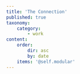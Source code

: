 ```yaml
---
title: 'The Connection'
published: true
taxonomy:
    category:
        - work
content:
    order:
        dir: asc
        by: date
    items: '@self.modular'
---
```


